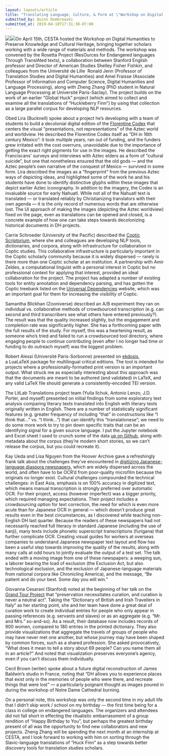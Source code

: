 ```yaml
---
layout: layouts/article
title: "Translating Language, Culture, & Form at \"Workshop on Digital Humanities to Preserve Knowledge and Cultural Heritage\""
submitted_by: Quinn Dombrowski
submitted_at: 2019-04-18T17:31:38-07:00
---
```


![](https://digitalhumanities.stanford.edu/sites/g/files/sbiybj8071/f/styles/large/public/2019-04-15%2010.42.36.jpg?itok=4G-0YklD)![](https://digitalhumanities.stanford.edu/sites/g/files/sbiybj8071/f/styles/large/public/2019-04-15%2015.11.26.jpg?itok=kadVNljq)On April 15th, CESTA hosted the Workshop on Digital Humanities to Preserve Knowledge and Cultural Heritage, bringing together scholars working with a wide range of materials and methods. The workshop was convened by the Rosetta Project (ResOurces for Endangered languages Through TranslAted texts), a collaboration between Stanford English professor and Director of American Studies Shelley Fisher Fishkin, and colleagues from the Université de Lille  Ronald Jenn (Professor of Translation Studies and Digital Humanities) and Amel Fraisse (Associate Professor of Information and Computer Science, Digital Humanities and Language Processing), along with Zheng Zhang (PhD student in Natural Language Processing at Université Paris-Saclay). The project builds on the work of an earlier “Global Huck” project (which aimed to collect and examine all the translations of “Huckleberry Finn”) by using that collection as a large parallel corpus for developing NLP resources.


Obed Lira (Bucknell) spoke about a project he’s developing with a team of students to build a decolonial digital edition of the [Florentine Codex](https://en.wikipedia.org/wiki/Florentine_Codex) that centers the visual “presentations, not representations” of the Aztec world and worldview. He described the Florentine Codex itself as “DH in 16th century Mexico”: it took multiple years, ran out of funding, and the funders grew irritated with the cost overruns, unavoidable due to the importance of getting the exact right pigments for use in the images. He described the Franciscans' surveys and interviews with Aztec elders as a form of “cultural suicide”, but one that nonetheless ensured that the old gods — and the Aztec people’s own narrative of the conquest of Mexico — survived in some form. Lira described the images as a “fingerprint” from the previous Aztec ways of depicting ideas, and highlighted some of the work he and his students have done to identify distinctive glyphs within these images that depict earlier Aztec iconography. In addition to the imagery, the Codex is an invaluable source for early Nahuatl. While not all of the Nahuatl text is translated — or translated reliably by Christianizing translators with their own agenda — it is the only record of numerous words that are otherwise lost. The UI approach of making the images (depicting the Aztec worldview) fixed on the page, even as translations can be opened and closed, is a concrete example of how one can take steps towards decolonizing historical documents in DH projects.


Carrie Schroeder (University of the Pacific) described the [Coptic Scriptorium](http://copticscriptorium.org/), where she and colleagues are developing NLP tools, dictionaries, and corpora, along with infrastructure for collaboration in Coptic studies. This collaborative infrastructure is particularly important in the Coptic scholarly community because it is widely dispersed — rarely is there more than one Coptic scholar at an institution. A partnership with Amir Zeldes, a computational linguist with a personal interest in Coptic but no professional context for applying that interest, provided an ideal collaboration for the project. The project has adapted a number of existing tools for entity annotation and dependency parsing, and has gotten the Coptic treebank listed on the [Universal Dependencies](https://universaldependencies.org) website, which was an important goal for them for increasing the visibility of Coptic. 


Samantha Blickhan (Zooniverse) described an A/B experiment they ran on individual vs. collaborative methods of crowdsourced transcription (e.g. can second and third transcribers see what others have entered previously?). The result was that the quality increased slightly, but the engagement and completion rate was significantly higher. She has a forthcoming paper with the full results of the study. For myself, this was a heartening result, as someone who’s tried and failed to run a crowdsourced tool directory, where engaging people to continue contributing (even after I no longer had time or funding to do outreach myself) was the biggest problem.


Robert Alessi (Université Paris-Sorbonne) presented on [ekdosis](https://equihsam.hypotheses.org/outils-numeriques/ekdosis), a LuaLaTeX package for multilingual critical editions. The tool is intended for projects where a professionally-formatted print version is an important output. What struck me as especially interesting about this approach was that the documents are meant to be authored (and validated) in LaTeX, and any valid LaTeX file should generate a consistently-encoded TEI version.


The LitLab Translations project team (Yulia Ilchuk, Antonio Lenzo, J.D. Porter, and myself) presented on initial findings from some exploratory text analysis comparing literary texts translated into English with literary texts originally written in English. There are a number of statistically significant features (e.g. greater frequency of including “that” in constructions like “I think that…” vs. “I think…”) that can identify this “translationese”; we need to do some more work to try to pin down specific traits that can be an identifying signal for a given source language. I put the Jupyter notebook and Excel sheet I used to crunch some of the data [up on Github](https://github.com/quinnanya/litlab_translations), along with metadata about the corpus (they’re modern short stories, so we can’t release the corpus, but you could recreate it).


Kay Ueda and Lisa Nguyen from the Hoover Archive gave a refreshingly frank talk about the challenges they’ve encountered in [digitizing Japanese-language diaspora newspapers](https://hojishinbun.hoover.org/), which are widely dispersed across the world, and often have to be OCR’d from poor-quality microfilm because the originals no longer exist. Cultural challenges compounded the technical challenges: in East Asia, emphasis is on 100% accuracy in digitized text, which means manual transcription is strongly preferred over automatic OCR. For their project, access (however imperfect) was a bigger priority, which required managing expectations. Their project includes a crowdsourcing option for text correction, the need for which is even more acute than for Japanese OCR in general — which doesn’t produce great results even in the best circumstances, as I discovered while teaching non-English DH last quarter. Because the readers of these newspapers had not necessarily reached full literacy in standard Japanese (including the use of kanji), many texts include phonetic superscript transcriptions (furigana) that further complicate OCR. Creating visual guides for workers at overseas companies to understand Japanese newspaper text layout and flow has been a useful step towards improving the quality of the results, along with many calls at odd hours to jointly evaluate the output of a test set. The talk ended with a moving image from one of these newspapers: a weeping sun, a laborer bearing the load of exclusion (the Exclusion Act, but also technological exclusion, and the exclusion of Japanese-language materials from national corpora like Chronicling America), and the message, “Be patient and do your best. Some day you will win.”


Giovanna Cesarani (Stanford) noted at the beginning of her talk on the [Grand Tour Project](https://grandtour.stanford.edu/) that “preservation necessitates curation, and curation is never a neutral act”. Taking the “Dictionary of British and Irish Travellers in Italy” as her starting point, she and her team have done a great deal of curation work to create individual entries for people who only appear in passing references (e.g. servants and slaves) or as an aggregate (e.g. “Mr. and Mrs.” so-and-so). As a result, their database now includes records of 900 women, compared to 180 entries in the printed dictionary. They also provide visualizations that aggregate the travels of groups of people who may have never met one another, but whose journey may have been shaped by common forces, such as a shared profession. She asked provocatively, “What does it mean to tell a story about 69 people? Can you name them all in an article?” And noted that visualization preserves everyone’s agency, even if you can’t discuss them individually.


Cecil Brown (writer) spoke about a future digital reconstruction of James Baldwin’s studio in France, noting that “DH allows you to experience places that exist only in the memories of people who were there, and recreate things that were lost” — a particularly poignant thought as images poured in during the workshop of Notre Dame Cathedral burning.


On a personal note, this workshop was only the second time in my adult life that I didn’t skip work / school on my birthday — the first time being for a class in college on endangered languages. The organizers and attendees did not fall short in effecting the ritualistic embarrassment of a group rendition of “Happy Birthday to You”, but perhaps the greatest birthday present of all was the opportunity to find new collaborators and new projects. Zheng Zhang will be spending the next month at an internship at CESTA, and I look forward to working with him on sorting through the Slavic-language translations of “Huck Finn” as a step towards better discovery tools for translation studies scholars.


 